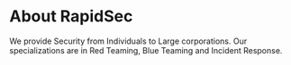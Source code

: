 # About RapidSec

We provide Security from Individuals to Large corporations. Our specializations are in Red Teaming, Blue Teaming and Incident Response.

